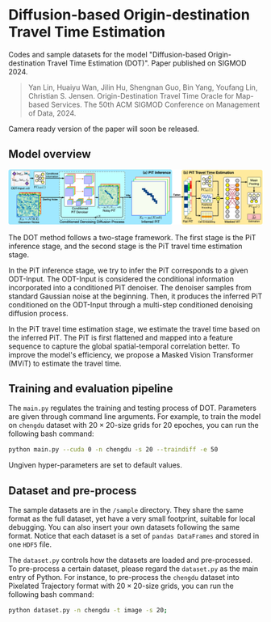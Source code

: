 # Diffusion-based Origin-destination Travel Time Estimation

Codes and sample datasets for the model "Diffusion-based Origin-destination Travel Time Estimation (DOT)". Paper published on SIGMOD 2024.

> Yan Lin, Huaiyu Wan, Jilin Hu, Shengnan Guo, Bin Yang, Youfang Lin, Christian S. Jensen. Origin-Destination Travel Time Oracle for Map-based Services. The 50th ACM SIGMOD Conference on Management of Data, 2024.

Camera ready version of the paper will soon be released.

## Model overview

![overall-framework](./assets/overall-framework.jpg)

The DOT method follows a two-stage framework. The first stage is the PiT inference stage, and the second stage is the PiT travel time estimation stage.

In the PiT inference stage, we try to infer the PiT corresponds to a given ODT-Input. The ODT-Input is considered the conditional information incorporated into a conditioned PiT denoiser. 
The denoiser samples from standard Gaussian noise at the beginning. Then, it produces the inferred PiT conditioned on the ODT-Input through a multi-step conditioned denoising diffusion process.

In the PiT travel time estimation stage, we estimate the travel time based on the inferred PiT. The PiT is first flattened and mapped into a feature sequence to capture the global spatial-temporal correlation better. To improve the model's efficiency, we propose a Masked Vision Transformer (MViT) to estimate the travel time. 

## Training and evaluation pipeline

The `main.py` regulates the training and testing process of DOT. Parameters are given through command line arguments. For example, to train the model on `chengdu` dataset with $20\times20$-size grids for 20 epoches, you can run the following bash command:

```bash
python main.py --cuda 0 -n chengdu -s 20 --traindiff -e 50
```

Ungiven hyper-parameters are set to default values.

## Dataset and pre-process

The sample datasets are in the `/sample` directory. They share the same format as the full dataset, yet have a very small footprint, suitable for local debugging. You can also insert your own datasets following the same format. Notice that each dataset is a set of `pandas DataFrames` and stored in one `HDF5` file.

The `dataset.py` controls how the datasets are loaded and pre-processed. To pre-process a certain dataset, please regard the `dataset.py` as the main entry of Python. For instance, to pre-process the `chengdu` dataset into Pixelated Trajectory format with $20\times20$-size grids, you can run the following bash command:

```bash
python dataset.py -n chengdu -t image -s 20; 
```

